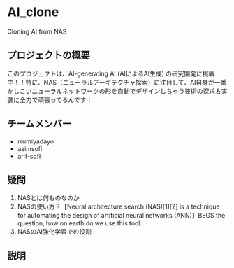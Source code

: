 # AI_clone
Cloning AI from NAS
## プロジェクトの概要 
このプロジェクトは、AI-generating AI (AIによるAI生成) の研究開発に挑戦中！！特に、NAS（ニューラルアーキテクチャ探索）に注目して、AI自身が一番かしこいニューラルネットワークの形を自動でデザインしちゃう技術の探求＆実装に全力で頑張ってるんです！
## チームメンバー
* rrumiyadayo
* azimsofi
* arif-sofi
## 疑問
1. NASとは何ものなのか
2. NASの使い方？【Neural architecture search (NAS)[1][2] is a technique for automating the design of artificial neural networks (ANN)】BEGS the question, how on earth do we use this tool.
3. NASのAI強化学習での役割
## 説明
